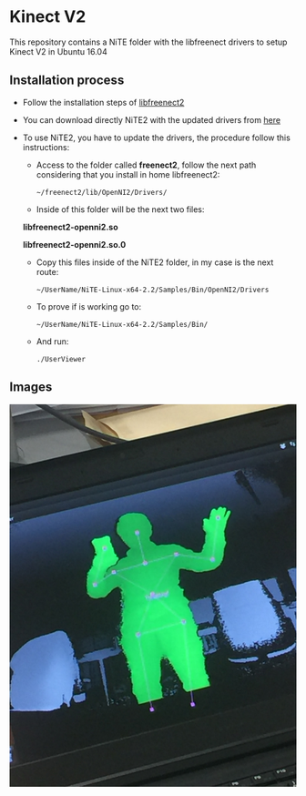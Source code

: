 # Kinect V2

This repository contains a NiTE folder with the libfreenect drivers to setup Kinect V2 in Ubuntu 16.04

## Installation process

- Follow the installation steps of [libfreenect2](https://github.com/OpenKinect/libfreenect2)

- You can download directly NiTE2 with the updated drivers from [here](https://mega.nz/#!iN5S3KLB!NOsxFN5iBuir7GW7UJInhQqmr_qHf-y_5FySn5Imyms)

- To use NiTE2, you have to update the drivers, the procedure follow this instructions:

  * Access to the folder called **freenect2**, follow the next path considering that you install in home libfreenect2:

        ~/freenect2/lib/OpenNI2/Drivers/
   
   * Inside of this folder will be the next two files:
   
    **libfreenect2-openni2.so**
   
    **libfreenect2-openni2.so.0**
   
   * Copy this files inside of the NiTE2 folder, in my case is the next route:
    
         ~/UserName/NiTE-Linux-x64-2.2/Samples/Bin/OpenNI2/Drivers
   
   * To prove if is working go to:
          
         ~/UserName/NiTE-Linux-x64-2.2/Samples/Bin/
   
   * And run:
   
         ./UserViewer

## Images

<img src="https://github.com/totovr/KinectV2/blob/master/Assets/tracking.JPG" width="600">
